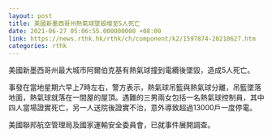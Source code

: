 ```yaml
---
layout: post
title: 美國新墨西哥州熱氣球墜毀增至5人死亡
date: 2021-06-27 05:06:55.000000000 +08:00
link: https://news.rthk.hk/rthk/ch/component/k2/1597874-20210627.htm
categories: rthk
---
```


美國新墨西哥州最大城市阿爾伯克基有熱氣球撞到電纜後墜毀，造成5人死亡。

事發在當地星期六早上7時左右，警方表示，熱氣球吊籃與熱氣球分離，吊籃墜落地面，熱氣球就落在一間屋的屋頂。遇難的三男兩女包括一名熱氣球控制員，其中四人當場證實死亡，另一人送院後證實不治，意外導致超過13000戶一度停電。

美國聯邦航空管理局及國家運輸安全委員會，已就事件展開調查。
